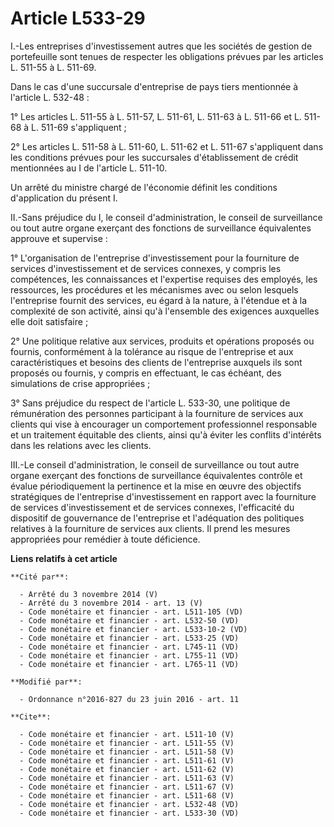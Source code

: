 # Article L533-29

I.-Les entreprises d'investissement autres que les sociétés de gestion de portefeuille sont tenues de respecter les
obligations prévues par les articles L. 511-55 à L. 511-69. 

Dans le cas d'une succursale d'entreprise de pays tiers mentionnée à l'article L. 532-48 : 

1° Les articles L. 511-55 à L. 511-57, L. 511-61, L. 511-63 à L. 511-66 et L. 511-68 à L. 511-69 s'appliquent ; 

2° Les articles L. 511-58 à L. 511-60, L. 511-62 et L. 511-67 s'appliquent dans les conditions prévues pour les succursales
d'établissement de crédit mentionnées au I de l'article L. 511-10. 

Un arrêté du ministre chargé de l'économie définit les conditions d'application du présent I. 

II.-Sans préjudice du I, le conseil d'administration, le conseil de surveillance ou tout autre organe exerçant des fonctions
de surveillance équivalentes approuve et supervise : 

1° L'organisation de l'entreprise d'investissement pour la fourniture de services d'investissement et de services connexes, y
compris les compétences, les connaissances et l'expertise requises des employés, les ressources, les procédures et les
mécanismes avec ou selon lesquels l'entreprise fournit des services, eu égard à la nature, à l'étendue et à la complexité de
son activité, ainsi qu'à l'ensemble des exigences auxquelles elle doit satisfaire ; 

2° Une politique relative aux services, produits et opérations proposés ou fournis, conformément à la tolérance au risque de
l'entreprise et aux caractéristiques et besoins des clients de l'entreprise auxquels ils sont proposés ou fournis, y compris
en effectuant, le cas échéant, des simulations de crise appropriées ; 

3° Sans préjudice du respect de l'article L. 533-30, une politique de rémunération des personnes participant à la fourniture
de services aux clients qui vise à encourager un comportement professionnel responsable et un traitement équitable des
clients, ainsi qu'à éviter les conflits d'intérêts dans les relations avec les clients. 

III.-Le conseil d'administration, le conseil de surveillance ou tout autre organe exerçant des fonctions de surveillance
équivalentes contrôle et évalue périodiquement la pertinence et la mise en œuvre des objectifs stratégiques de l'entreprise
d'investissement en rapport avec la fourniture de services d'investissement et de services connexes, l'efficacité du
dispositif de gouvernance de l'entreprise et l'adéquation des politiques relatives à la fourniture de services aux clients.
Il prend les mesures appropriées pour remédier à toute déficience.

**Liens relatifs à cet article**

	**Cité par**:

	  - Arrêté du 3 novembre 2014 (V)
	  - Arrêté du 3 novembre 2014 - art. 13 (V)
	  - Code monétaire et financier - art. L511-105 (VD)
	  - Code monétaire et financier - art. L532-50 (VD)
	  - Code monétaire et financier - art. L533-10-2 (VD)
	  - Code monétaire et financier - art. L533-25 (VD)
	  - Code monétaire et financier - art. L745-11 (VD)
	  - Code monétaire et financier - art. L755-11 (VD)
	  - Code monétaire et financier - art. L765-11 (VD)

	**Modifié par**:

	  - Ordonnance n°2016-827 du 23 juin 2016 - art. 11

	**Cite**:

	  - Code monétaire et financier - art. L511-10 (V)
	  - Code monétaire et financier - art. L511-55 (V)
	  - Code monétaire et financier - art. L511-58 (V)
	  - Code monétaire et financier - art. L511-61 (V)
	  - Code monétaire et financier - art. L511-62 (V)
	  - Code monétaire et financier - art. L511-63 (V)
	  - Code monétaire et financier - art. L511-67 (V)
	  - Code monétaire et financier - art. L511-68 (V)
	  - Code monétaire et financier - art. L532-48 (VD)
	  - Code monétaire et financier - art. L533-30 (VD)
